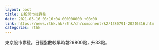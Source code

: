 ```yaml
---
layout: post
title: 日股開市後靠穩
date: 2021-03-16 08:16:04.000000000 +08:00
link: https://news.rthk.hk/rthk/ch/component/k2/1580791-20210316.htm
categories: rthk
---
```


東京股市靠穩。日經指數較早時報29800點，升33點。
